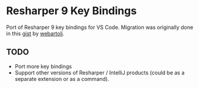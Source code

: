 # Resharper 9 Key Bindings

Port of Resharper 9 key bindings for VS Code. Migration was originally done in this [gist](https://gist.github.com/webartoli/de2d33fd193937e7512a) by [webartoli](https://github.com/webartoli).

## TODO

- Port more key bindings
- Support other versions of Resharper / IntelliJ products (could be as a separate extension or as a command). 
